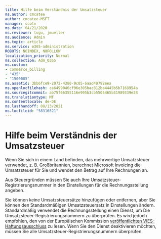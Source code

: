 ```yaml
---
title: Hilfe beim Verständnis der Umsatzsteuer
ms.author: cmcatee
author: cmcatee-MSFT
manager: scotv
ms.date: 04/21/2020
ms.reviewer: tugu, jmueller
ms.audience: Admin
ms.topic: article
ms.service: o365-administration
ROBOTS: NOINDEX, NOFOLLOW
localization_priority: Normal
ms.collection: Adm_O365
ms.custom:
- commerce_billing
- "435"
- "1500005"
ms.assetid: 3bb6fce9-2072-4380-9c05-6aad40792eea
ms.openlocfilehash: ca6499046cf96e305bac812ba4445b5b7168954a
ms.sourcegitcommit: ab75f66355116e995b3cb5505465b31989339e28
ms.translationtype: MT
ms.contentlocale: de-DE
ms.lasthandoff: 08/13/2021
ms.locfileid: "58316521"
---
```

# <a name="help-understanding-value-added-tax-vat"></a>Hilfe beim Verständnis der Umsatzsteuer

Wenn Sie sich in einem Land befinden, das mehrwertige Umsatzsteuer verwendet, z. B. Großbritannien, berechnet Microsoft Invoicing die Umsatzsteuer für Sie und wendet den Betrag auf Ihre Rechnungen an.
  
Aus Steuergründen müssen Sie auch Ihre Umsatzsteuer-Registrierungsnummer in den Einstellungen für die Rechnungsstellung angeben.
  
Sie können keine Umsatzsteuersätze hinzufügen oder entfernen, aber Sie können den Standardmäßigen Umsatzsteuersatz in Einstellungen ändern. Standardmäßig verwendet die Rechnungsstellung einen Dienst, um Die Umsatzsteuer-Registrierungsnummern zu überprüfen. Es wird jedoch empfohlen, den von der Europäischen Kommission [veröffentlichten VIES-Haftungsausschluss](https://go.microsoft.com/fwlink/?LinkID=841741) zu lesen. Wenn Sie den Dienst deaktivieren möchten, müssen Sie alle Umsatzsteuer-Registrierungsnummern überprüfen.